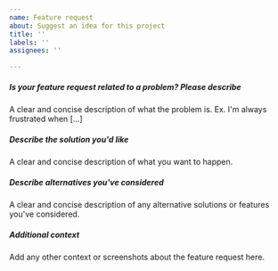 ```yaml
---
name: Feature request
about: Suggest an idea for this project
title: ''
labels: ''
assignees: ''

---
```


##### Is your feature request related to a problem? Please describe
A clear and concise description of what the problem is. Ex. I'm always frustrated when [...]

##### Describe the solution you'd like
A clear and concise description of what you want to happen.

##### Describe alternatives you've considered
A clear and concise description of any alternative solutions or features you've considered.

##### Additional context
Add any other context or screenshots about the feature request here.
